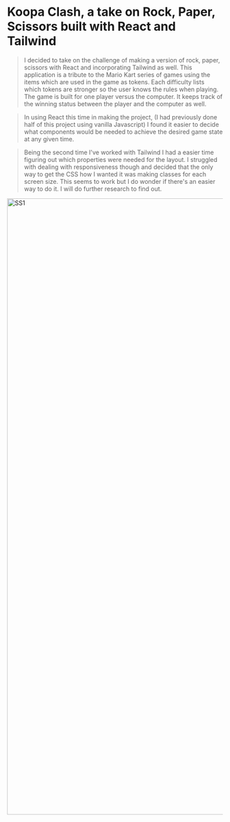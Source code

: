 # Koopa Clash, a take on Rock, Paper, Scissors built with React and Tailwind 

> I decided to take on the challenge of making a version of rock, paper, scissors with React and incorporating Tailwind as well. This application is a tribute to the Mario Kart series of games using the items which are used in the game as tokens. Each difficulty lists which tokens are stronger so the user knows the rules when playing. The game is built for one player versus the computer. It keeps track of the winning status between the player and the computer as well.

> In using React this time in making the project, (I had previously done half of this project using vanilla Javascript) I found it easier to decide what components would be needed to achieve the desired game state at any given time. 

> Being the second time I've worked with Tailwind I had a easier time figuring out which properties were needed for the layout. I struggled with dealing with responsiveness though and decided that the only way to get the CSS how I wanted it was making classes for each screen size. This seems to work but I do wonder if there's an easier way to do it. I will do further research to find out. 

<img width="1437" alt="SS1" src="https://github.com/Jnguyen615/FFXIV-Mount-Companion/assets/119434450/55ba2653-03cc-423c-b7f8-ef1f9cdb48ef">
